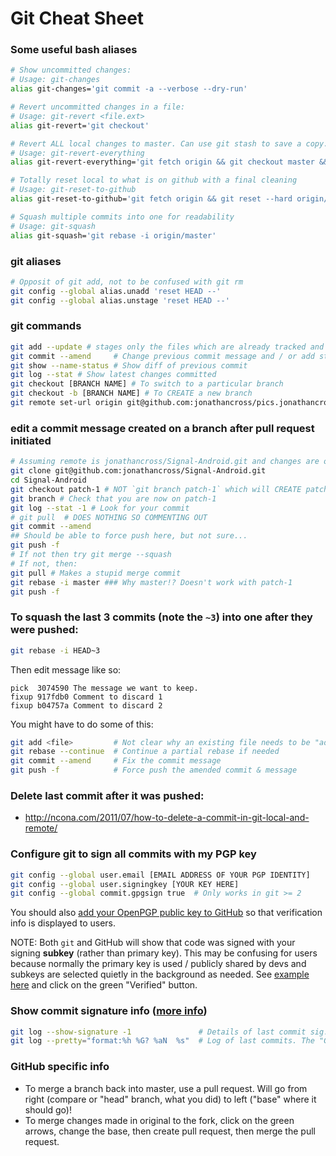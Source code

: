 Git Cheat Sheet
=======================

### Some useful bash aliases
```bash
# Show uncommitted changes:
# Usage: git-changes
alias git-changes='git commit -a --verbose --dry-run'

# Revert uncommitted changes in a file:
# Usage: git-revert <file.ext>
alias git-revert='git checkout'

# Revert ALL local changes to master. Can use git stash to save a copy.
# Usage: git-revert-everything
alias git-revert-everything='git fetch origin && git checkout master && git reset --hard origin/master'

# Totally reset local to what is on github with a final cleaning
# Usage: git-reset-to-github
alias git-reset-to-github='git fetch origin && git reset --hard origin/master && git clean -ffdx'

# Squash multiple commits into one for readability
# Usage: git-squash
alias git-squash='git rebase -i origin/master'
```

### git aliases
```bash
# Opposit of git add, not to be confused with git rm
git config --global alias.unadd 'reset HEAD --'
git config --global alias.unstage 'reset HEAD --'
```

### git commands
```bash
git add --update # stages only the files which are already tracked and not new
git commit --amend     # Change previous commit message and / or add staged files.
git show --name-status # Show diff of previous commit
git log --stat # Show latest changes committed
git checkout [BRANCH NAME] # To switch to a particular branch
git checkout -b [BRANCH NAME] # To CREATE a new branch
git remote set-url origin git@github.com:jonathancross/pics.jonathancross.com.git # Allow git push via ssh without password
```

### edit a commit message created on a branch after pull request initiated
```bash
# Assuming remote is jonathancross/Signal-Android.git and changes are on branch patch-1
git clone git@github.com:jonathancross/Signal-Android.git
cd Signal-Android
git checkout patch-1 # NOT `git branch patch-1` which will CREATE patch-1!!!!!!!!!
git branch # Check that you are now on patch-1
git log --stat -1 # Look for your commit
# git pull  # DOES NOTHING SO COMMENTING OUT
git commit --amend
## Should be able to force push here, but not sure...
git push -f
# If not then try git merge --squash
# If not, then:
git pull # Makes a stupid merge commit
git rebase -i master ### Why master!? Doesn't work with patch-1
git push -f
```


### To squash the last 3 commits (note the `~3`) into one after they were pushed:
```bash
git rebase -i HEAD~3
```

Then edit message like so:
```
pick  3074590 The message we want to keep.
fixup 917fdb0 Comment to discard 1
fixup b04757a Comment to discard 2
```

You might have to do some of this:
```bash
git add <file>         # Not clear why an existing file needs to be "added", but this is the way to mark resolution of conflicts.
git rebase --continue  # Continue a partial rebase if needed
git commit --amend     # Fix the commit message
git push -f            # Force push the amended commit & message
```

### Delete last commit after it was pushed:

* http://ncona.com/2011/07/how-to-delete-a-commit-in-git-local-and-remote/

### Configure git to sign all commits with my PGP key
```bash
git config --global user.email [EMAIL ADDRESS OF YOUR PGP IDENTITY]
git config --global user.signingkey [YOUR KEY HERE]
git config --global commit.gpgsign true  # Only works in git >= 2
```

You should also [add your OpenPGP public key to GitHub](https://github.com/settings/keys) so that verification info is displayed to users.

NOTE: Both `git` and GitHub will show that code was signed with your signing **subkey** (rather than primary key).  This may be confusing for users because normally the primary key is used / publicly shared by devs and subkeys are selected quietly in the background as needed.  See [example here](https://github.com/jonathancross/j-renamer/commit/e93093aa5d87a33b0758b1614c31d70aae7999ed) and click on the green "Verified" button.

### Show commit signature info ([more info](https://git-scm.com/book/en/v2/Git-Tools-Signing-Your-Work))
```bash
git log --show-signature -1               # Details of last commit sig.
git log --pretty="format:%h %G? %aN  %s"  # Log of last commits. The "G" means good signature, "N" means no sig.
```

### GitHub specific info
* To merge a branch back into master, use a pull request.  Will go from right (compare or "head" branch, what you did) to left ("base" where it should go)!
* To merge changes made in original to the fork, click on the green arrows, change the base, then create pull request, then merge the pull request.
